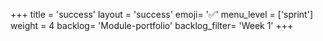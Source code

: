 +++
title = 'success'
layout = 'success'
emoji= '✅'
menu_level = ['sprint']
weight = 4
backlog= 'Module-portfolio'
backlog_filter= 'Week 1'
+++



